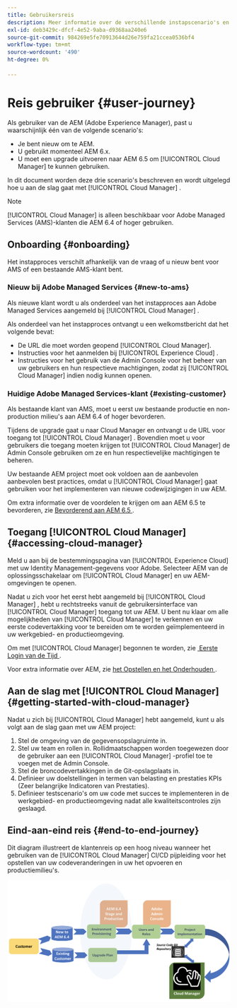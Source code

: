 ```yaml
---
title: Gebruikersreis
description: Meer informatie over de verschillende instapscenario's en Cloud Manager.
exl-id: deb3429c-dfcf-4e52-9aba-d9368aa240e6
source-git-commit: 984269e5fe70913644d26e759fa21ccea0536bf4
workflow-type: tm+mt
source-wordcount: '490'
ht-degree: 0%

---
```



# Reis gebruiker {#user-journey}

Als gebruiker van de AEM (Adobe Experience Manager), past u waarschijnlijk één van de volgende scenario&#39;s:

* Je bent nieuw om te AEM.
* U gebruikt momenteel AEM 6.x.
* U moet een upgrade uitvoeren naar AEM 6.5 om [!UICONTROL Cloud Manager] te kunnen gebruiken.

In dit document worden deze drie scenario&#39;s beschreven en wordt uitgelegd hoe u aan de slag gaat met [!UICONTROL Cloud Manager] .

>[!NOTE]
>
>[!UICONTROL Cloud Manager] is alleen beschikbaar voor Adobe Managed Services (AMS)-klanten die AEM 6.4 of hoger gebruiken.

## Onboarding {#onboarding}

Het instapproces verschilt afhankelijk van de vraag of u nieuw bent voor AMS of een bestaande AMS-klant bent.

### Nieuw bij Adobe Managed Services {#new-to-ams}

Als nieuwe klant wordt u als onderdeel van het instapproces aan Adobe Managed Services aangemeld bij [!UICONTROL Cloud Manager] .

Als onderdeel van het instapproces ontvangt u een welkomstbericht dat het volgende bevat:

* De URL die moet worden geopend [!UICONTROL Cloud Manager].
* Instructies voor het aanmelden bij [!UICONTROL Experience Cloud] .
* Instructies voor het gebruik van de Admin Console voor het beheer van uw gebruikers en hun respectieve machtigingen, zodat zij [!UICONTROL Cloud Manager] indien nodig kunnen openen.

### Huidige Adobe Managed Services-klant {#existing-customer}

Als bestaande klant van AMS, moet u eerst uw bestaande productie en non-production milieu&#39;s aan AEM 6.4 of hoger bevorderen.

Tijdens de upgrade gaat u naar Cloud Manager en ontvangt u de URL voor toegang tot [!UICONTROL Cloud Manager] . Bovendien moet u voor gebruikers die toegang moeten krijgen tot [!UICONTROL Cloud Manager] de Admin Console gebruiken om ze en hun respectievelijke machtigingen te beheren.

Uw bestaande AEM project moet ook voldoen aan de aanbevolen aanbevolen best practices, omdat u [!UICONTROL Cloud Manager] gaat gebruiken voor het implementeren van nieuwe codewijzigingen in uw AEM.

Om extra informatie over de voordelen te krijgen om aan AEM 6.5 te bevorderen, zie [&#x200B; Bevorderend aan AEM 6.5 &#x200B;](https://experienceleague.adobe.com/nl/docs/experience-manager-65/content/implementing/deploying/upgrading/upgrade).

## Toegang [!UICONTROL Cloud Manager] {#accessing-cloud-manager}

Meld u aan bij de bestemmingspagina van [!UICONTROL Experience Cloud] met uw Identity Management-gegevens voor Adobe. Selecteer AEM van de oplossingsschakelaar om [!UICONTROL Cloud Manager] en uw AEM-omgevingen te openen.

Nadat u zich voor het eerst hebt aangemeld bij [!UICONTROL Cloud Manager] , hebt u rechtstreeks vanuit de gebruikersinterface van [!UICONTROL Cloud Manager] toegang tot uw AEM. U bent nu klaar om alle mogelijkheden van [!UICONTROL Cloud Manager] te verkennen en uw eerste codevertakking voor te bereiden om te worden geïmplementeerd in uw werkgebied- en productieomgeving.

Om met [!UICONTROL Cloud Manager] begonnen te worden, zie [&#x200B; Eerste Login van de Tijd &#x200B;](/help/getting-started/first-time-login.md).

Voor extra informatie over AEM, zie [&#x200B; het Opstellen en het Onderhouden &#x200B;](https://experienceleague.adobe.com/nl/docs/experience-manager-65/content/implementing/deploying/deploying/deploy).

## Aan de slag met [!UICONTROL Cloud Manager] {#getting-started-with-cloud-manager}

Nadat u zich bij [!UICONTROL Cloud Manager] hebt aangemeld, kunt u als volgt aan de slag gaan met uw AEM project:

1. Stel de omgeving van de gegevensopslagruimte in.
1. Stel uw team en rollen in. Rollidmaatschappen worden toegewezen door de gebruiker aan een [!UICONTROL Cloud Manager] -profiel toe te voegen met de Admin Console.
1. Stel de broncodevertakkingen in de Git-opslagplaats in.
1. Definieer uw doelstellingen in termen van belasting en prestaties KPIs (Zeer belangrijke Indicatoren van Prestaties).
1. Definieer testscenario&#39;s om uw code met succes te implementeren in de werkgebied- en productieomgeving nadat alle kwaliteitscontroles zijn geslaagd.

## Eind-aan-eind reis {#end-to-end-journey}

Dit diagram illustreert de klantenreis op een hoog niveau wanneer het gebruiken van de [!UICONTROL Cloud Manager] CI/CD pijpleiding voor het opstellen van uw codeveranderingen in uw het opvoeren en productiemilieu&#39;s.

![&#x200B; reis van begin tot eind &#x200B;](/help/assets/screen_shot_2018-05-15at124004pm.png)
